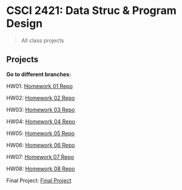 # CSCI 2421: Data Struc & Program Design

> All class projects

## Projects

**Go to different branches:**

HW01: [Homework 01 Repo](https://github.com/prinnpy/data_structure/tree/HW01)

HW02: [Homework 02 Repo](https://github.com/prinnpy/data_structure/tree/HW02)

HW03: [Homework 03 Repo](https://github.com/prinnpy/data_structure/tree/HW03)

HW04: [Homework 04 Repo](https://github.com/prinnpy/data_structure/tree/HW04)

HW05: [Homework 05 Repo](https://github.com/prinnpy/data_structure/tree/HW05)

HW06: [Homework 06 Repo](https://github.com/prinnpy/data_structure/tree/HW06)

HW07: [Homework 07 Repo](https://github.com/prinnpy/data_structure/tree/HW07)

HW08: [Homework 08 Repo](https://github.com/prinnpy/data_structure/tree/HW08)

Final Project: [Final Project](https://github.com/prinnpy/data_structure/tree/Final-Project)

